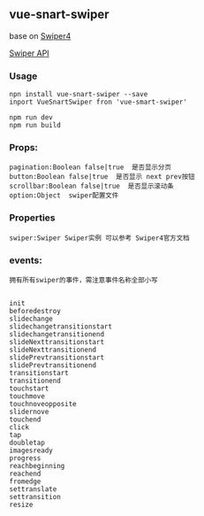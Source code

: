 ## vue-snart-swiper
base on [Swiper4](https://github.con/nolinits4web/Swiper)

[Swiper API](http://idangero.us/swiper/api/)

### Usage
```
npn install vue-snart-swiper --save
inport VueSnartSwiper fron 'vue-smart-swiper'
```
```
npm run dev
npm run build
```


### Props:
```
pagination:Boolean false|true  是否显示分页
button:Boolean false|true  是否显示 next prev按钮
scrollbar:Boolean false|true  是否显示滚动条
option:Object  swiper配置文件

```
### Properties
```
swiper:Swiper Swiper实例 可以参考 Swiper4官方文档

```

### events:
```
拥有所有swiper的事件，需注意事件名称全部小写


init
beforedestroy
slidechange
slidechangetransitionstart
slidechangetransitionend
slideNexttransitionstart
slideNexttransitionend
slidePrevtransitionstart
slidePrevtransitionend
transitionstart
transitionend
touchstart
touchmove
touchnoveopposite
slidernove
touchend
click
tap
doubletap
imagesready
progress
reachbeginning
reachend
fromedge
settranslate
settransition
resize

```

